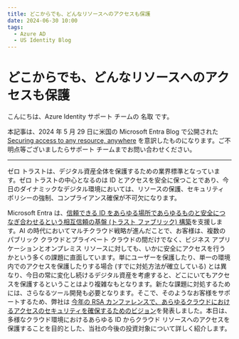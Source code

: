 ```yaml
---
title: どこからでも、どんなリソースへのアクセスも保護
date: 2024-06-30 10:00
tags:
  - Azure AD
  - US Identity Blog
---
```


# どこからでも、どんなリソースへのアクセスも保護

こんにちは、Azure Identity サポート チームの 名取 です。

本記事は、2024 年 5 月 29 日に米国の Microsoft Entra Blog で公開された [Securing access to any resource, anywhere](https://techcommunity.microsoft.com/t5/microsoft-entra-blog/securing-access-to-any-resource-anywhere/ba-p/4120308) を意訳したものになります。ご不明点等ございましたらサポート チームまでお問い合わせください。

----

ゼロ トラストは、デジタル資産全体を保護するための業界標準となっています。ゼロ トラストの中心となるのは ID とアクセスを安全に保つことであり、今日のダイナミックなデジタル環境においては、リソースの保護、セキュリティ ポリシーの強制、コンプライアンス確保が不可欠になります。

Microsoft Entra は、[信頼できる ID をあらゆる場所であらゆるものと安全につなぎ合わせるという相互信頼の基盤 (トラスト ファブリック) 構築](https://www.microsoft.com/en-us/security/blog/2024/05/08/how-implementing-a-trust-fabric-strengthens-identity-and-network/)を支援します。AI の時代においてマルチクラウド戦略が進んだことで、お客様は、複数のパブリック クラウドとプライベート クラウドの間だけでなく、ビジネス アプリケーションとオンプレミス リソースに対しても、いかに安全にアクセスを行うかという多くの課題に直面しています。単にユーザーを保護したり、単一の環境内でのアクセスを保護したりする場合 (すでに対処方法が確立している) とは異なり、今日の常に変化し続けるデジタル資産を考慮すると、どこにいてもアクセスを保護するということはより複雑なもとなります。新たな課題に対処するためには、さらなるツール開発も必要となります。そこで、そのようなお客様をサポートするため、弊社は [今年の RSA カンファレンスで、あらゆるクラウドにおけるアクセスのセキュリティを確保するためのビジョン](https://techcommunity.microsoft.com/t5/microsoft-entra-blog/microsoft-entra-announcements-and-demos-at-rsac-2024/ba-p/2520429)を発表しました。本日は、多様なクラウド環境におけるあらゆる ID からクラウド リソースへのアクセスを保護することを目的とした、当社の今後の投資対象について詳しく紹介します。